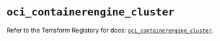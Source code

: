 # `oci_containerengine_cluster`

Refer to the Terraform Registory for docs: [`oci_containerengine_cluster`](https://registry.terraform.io/providers/oracle/oci/6.18.0/docs/resources/containerengine_cluster).
